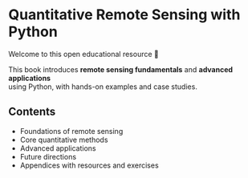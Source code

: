 # Quantitative Remote Sensing with Python

Welcome to this open educational resource 🚀  

This book introduces **remote sensing fundamentals** and **advanced applications**  
using Python, with hands-on examples and case studies.

## Contents
- Foundations of remote sensing
- Core quantitative methods
- Advanced applications
- Future directions
- Appendices with resources and exercises
